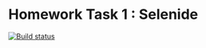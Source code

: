  # Homework Task 1 : Selenide
[![Build status](https://ci.appveyor.com/api/projects/status/48h88h3nxhm2t66v?svg=true)](https://ci.appveyor.com/project/denelena/carddeliveryorder)

